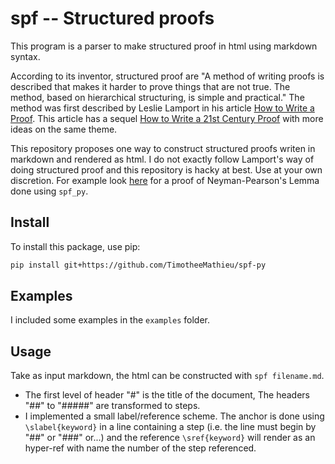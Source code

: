 # spf -- Structured proofs
This program is a parser to make structured proof in html using markdown syntax.

According to its inventor, structured proof are "A method of writing proofs is described that makes it harder to prove things
that are not true. The method, based on hierarchical structuring, is simple and practical." 
The method was first described by Leslie Lamport in his article [How to Write a Proof](https://lamport.azurewebsites.net/pubs/lamport-how-to-write.pdf). This article has a sequel [How to Write a 21st Century Proof](https://lamport.azurewebsites.net/pubs/proof.pdf) with more ideas on the same theme.

This repository proposes one way to construct structured proofs writen in markdown and rendered as html. 
I do not exactly follow Lamport's way of doing structured proof and this repository is hacky at best. Use at your own discretion. For example look [here](https://timotheemathieu.github.io/assets/np.html) for a proof of Neyman-Pearson's Lemma done using `spf_py`.


## Install

To install this package, use pip:
```bash
pip install git+https://github.com/TimotheeMathieu/spf-py
```

## Examples

I included some examples in the `examples` folder. 

## Usage

Take as input markdown, the html can be constructed with `spf filename.md`.

- The first level of header "#" is the title of the document, The headers "##" to "#####" are transformed to steps.
- I implemented a small label/reference scheme. The anchor is done using `\slabel{keyword}` in a line containing a step (i.e. the line must begin by "##" or "###" or...) and the reference `\sref{keyword}` will render as an hyper-ref with name the number of the step referenced.

